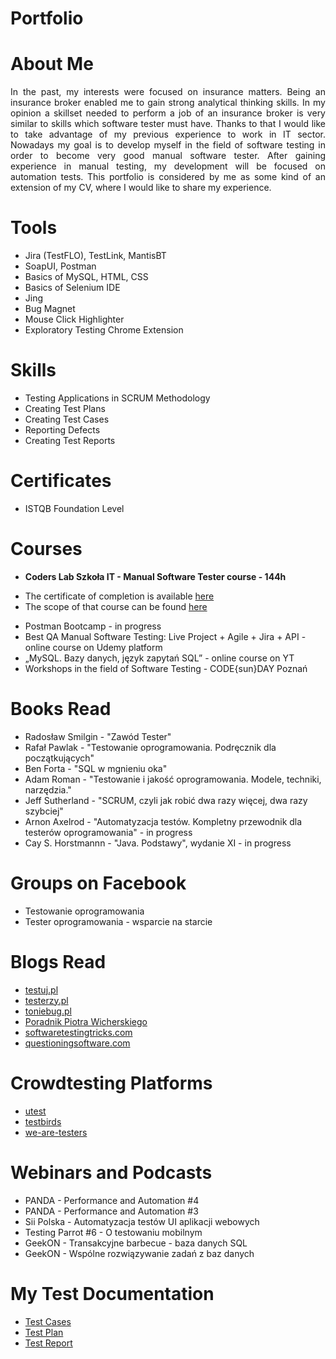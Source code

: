 # Portfolio

# About Me
<div align="justify">In the past, my interests were focused on insurance matters. Being an insurance broker enabled me to gain strong analytical thinking skills. In my opinion a skillset needed to perform a job of an insurance broker is very similar to skills which software tester must have. Thanks to that I would like to take advantage of my previous experience to work in IT sector. Nowadays my goal is to develop myself in the field of software testing in order to become very good manual software tester. After gaining   experience in manual testing, my development will be focused on automation tests. 
This portfolio is considered by me as some kind of an extension of my CV, where I would like to share my experience.</div>

# Tools
* Jira (TestFLO), TestLink, MantisBT
* SoapUI, Postman
* Basics of MySQL, HTML, CSS
* Basics of Selenium IDE
* Jing
* Bug Magnet
* Mouse Click Highlighter
* Exploratory Testing Chrome Extension

# Skills
* Testing Applications in SCRUM Methodology
*	Creating Test Plans
*	Creating Test Cases 
*	Reporting Defects
*	Creating Test Reports

# Certificates
* ISTQB Foundation Level  

# Courses
* **Coders Lab Szkoła IT - Manual Software Tester course - 144h**
 - The certificate of completion is available [here](https://drive.google.com/file/d/16uha5DMAbQSZiSRDGmntbI7GY7SMyf_3/view?usp=sharing)
 - The scope of that course can be found [here](https://drive.google.com/file/d/1wyCDWtprHobNsa2bZgSWX4ZyYNzIU5s2/view?usp=sharing)
* Postman Bootcamp - in progress
* Best QA Manual Software Testing: Live Project + Agile + Jira + API - online course on Udemy platform
* „MySQL. Bazy danych, język zapytań SQL” - online course on YT 
* Workshops in the field of Software Testing - CODE{sun}DAY Poznań  

# Books Read
* Radosław Smilgin - "Zawód Tester"
* Rafał Pawlak - "Testowanie oprogramowania. Podręcznik dla początkujących"
* Ben Forta - "SQL w mgnieniu oka"
* Adam Roman - "Testowanie i jakość oprogramowania. Modele, techniki, narzędzia."
* Jeff Sutherland - "SCRUM, czyli jak robić dwa razy więcej, dwa razy szybciej"
* Arnon Axelrod - "Automatyzacja testów. Kompletny przewodnik dla testerów oprogramowania" - in progress
* Cay S. Horstmannn - "Java. Podstawy", wydanie XI - in progress

# Groups on Facebook
* Testowanie oprogramowania
* Tester oprogramowania - wsparcie na starcie

# Blogs Read
* [testuj.pl](https://testuj.pl)
* [testerzy.pl](https://testerzy.pl)
* [toniebug.pl](https://toniebug.pl)
* [Poradnik Piotra Wicherskiego](https://pwicherski.gitbook.io)
* [softwaretestingtricks.com](https://softwaretestingtricks.com)
* [questioningsoftware.com](https://www.questioningsoftware.com)

# Crowdtesting Platforms
* [utest](https://www.utest.com/)
* [testbirds](https://testbirds.com)
* [we-are-testers](https://we-are-testers.com)

# Webinars and Podcasts
* PANDA - Performance and Automation #4
* PANDA - Performance and Automation #3
* Sii Polska - Automatyzacja testów UI aplikacji webowych
* Testing Parrot #6 - O testowaniu mobilnym 
* GeekON - Transakcyjne barbecue - baza danych SQL
* GeekON - Wspólne rozwiązywanie zadań z baz danych 

# My Test Documentation
* [Test Cases](https://drive.google.com/open?id=1-p-bt8dA7omWKM2mr__aBeLggMrs3YF0)
* [Test Plan](https://drive.google.com/file/d/1Vx-CETt920NECvweRH6EqfL110uEBIMM/view?usp=sharing)
* [Test Report](https://drive.google.com/file/d/1wOKNgqCZF3TexLnN3kLNBGFL0kD51sH4/view?usp=sharing)


